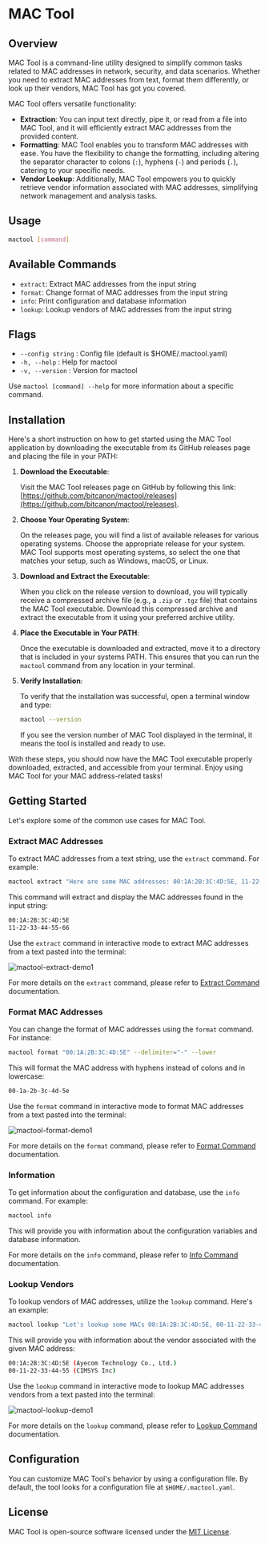 # MAC Tool

## Overview

MAC Tool is a command-line utility designed to simplify common tasks related to MAC addresses in network, security, and data scenarios. Whether you need to extract MAC addresses from text, format them differently, or look up their vendors, MAC Tool has got you covered.

MAC Tool offers versatile functionality:

- **Extraction**: You can input text directly, pipe it, or read from a file into MAC Tool, and it will efficiently extract MAC addresses from the provided content.
- **Formatting**: MAC Tool enables you to transform MAC addresses with ease. You have the flexibility to change the formatting, including altering the separator character to colons (`:`), hyphens (`-`) and periods (`.`), catering to your specific needs.
- **Vendor Lookup**: Additionally, MAC Tool empowers you to quickly retrieve vendor information associated with MAC addresses, simplifying network management and analysis tasks.

## Usage

```bash
mactool [command]
```

## Available Commands

- `extract`: Extract MAC addresses from the input string
- `format`: Change format of MAC addresses from the input string
- `info`: Print configuration and database information
- `lookup`: Lookup vendors of MAC addresses from the input string

## Flags

- `--config string` : Config file (default is $HOME/.mactool.yaml)
- `-h, --help` : Help for mactool
- `-v, --version` : Version for mactool

Use `mactool [command] --help` for more information about a specific command.

## Installation

Here's a short instruction on how to get started using the MAC Tool application by downloading the executable from its GitHub releases page and placing the file in your PATH:

1. **Download the Executable**:

   Visit the MAC Tool releases page on GitHub by following this link: [https://github.com/bitcanon/mactool/releases](https://github.com/bitcanon/mactool/releases).

2. **Choose Your Operating System**:

   On the releases page, you will find a list of available releases for various operating systems. Choose the appropriate release for your system. MAC Tool supports most operating systems, so select the one that matches your setup, such as Windows, macOS, or Linux.

3. **Download and Extract the Executable**:

   When you click on the release version to download, you will typically receive a compressed archive file (e.g., a `.zip` or `.tgz` file) that contains the MAC Tool executable. Download this compressed archive and extract the executable from it using your preferred archive utility.

4. **Place the Executable in Your PATH**:

   Once the executable is downloaded and extracted, move it to a directory that is included in your systems PATH. This ensures that you can run the `mactool` command from any location in your terminal.

5. **Verify Installation**:

   To verify that the installation was successful, open a terminal window and type:

   ```bash
   mactool --version
   ```
   If you see the version number of MAC Tool displayed in the terminal, it means the tool is installed and ready to use.

With these steps, you should now have the MAC Tool executable properly downloaded, extracted, and accessible from your terminal. Enjoy using MAC Tool for your MAC address-related tasks!

## Getting Started

Let's explore some of the common use cases for MAC Tool.

### Extract MAC Addresses

To extract MAC addresses from a text string, use the `extract` command. For example:

```bash
mactool extract "Here are some MAC addresses: 00:1A:2B:3C:4D:5E, 11-22-33-44-55-66"
```

This command will extract and display the MAC addresses found in the input string:
    
```bash
00:1A:2B:3C:4D:5E
11-22-33-44-55-66
```

Use the `extract` command in interactive mode to extract MAC addresses from a text pasted into the terminal:

![mactool-extract-demo1](docs/img/mactool-extract-demo1.gif)

For more details on the `extract` command, please refer to [Extract Command](https://github.com/bitcanon/mactool/wiki/Extract-Command) documentation.

### Format MAC Addresses

You can change the format of MAC addresses using the `format` command. For instance:

```bash
mactool format "00:1A:2B:3C:4D:5E" --delimiter="-" --lower
```

This will format the MAC address with hyphens instead of colons and in lowercase:
```bash
00-1a-2b-3c-4d-5e
```

Use the `format` command in interactive mode to format MAC addresses from a text pasted into the terminal:

![mactool-format-demo1](docs/img/mactool-format-demo1.gif)

For more details on the `format` command, please refer to [Format Command](https://github.com/bitcanon/mactool/wiki/Format-Command) documentation.

### Information

To get information about the configuration and database, use the `info` command. For example:

```bash
mactool info
```

This will provide you with information about the configuration variables and database information.

For more details on the `info` command, please refer to [Info Command](https://github.com/bitcanon/mactool/wiki/Info-Command) documentation.

### Lookup Vendors

To lookup vendors of MAC addresses, utilize the `lookup` command. Here's an example:

```bash
mactool lookup "Let's lookup some MACs 00:1A:2B:3C:4D:5E, 00-11-22-33-44-55, and so on..."
```

This will provide you with information about the vendor associated with the given MAC address:
```bash
00:1A:2B:3C:4D:5E (Ayecom Technology Co., Ltd.)
00-11-22-33-44-55 (CIMSYS Inc)
```

Use the `lookup` command in interactive mode to lookup MAC addresses vendors from a text pasted into the terminal:

![mactool-lookup-demo1](docs/img/mactool-lookup-demo1.gif)

For more details on the `lookup` command, please refer to [Lookup Command](https://github.com/bitcanon/mactool/wiki/Lookup-Command) documentation.

## Configuration

You can customize MAC Tool's behavior by using a configuration file. By default, the tool looks for a configuration file at `$HOME/.mactool.yaml`.

## License

MAC Tool is open-source software licensed under the [MIT License](LICENSE).
